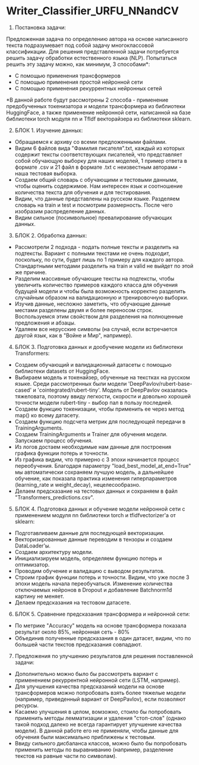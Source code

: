 # Writer_Classifier_URFU_NNandCV

1. Постановка задачи:

Предложенная задача по определению автора на основе написанного текста подразумевает под собой задачу многоклассовой классификации. 
Для решения представленной задачи потребуется решить задачу обработки естественного языка (NLP). 
Попытаться решить эту задачу можно, как минимум, 3 способами*: 
- С помощью применения трансформеров
- С помощью применения простой нейронной сети
- С помощью применения рекуррентных нейронных сетей

*В данной работе будут рассмотрены 2 способа - применение предобученных токенизатора и модели трансформера из библиотеки HuggingFace, а также применение нейронной сети, написанной на базе библиотеки torch модуля nn и TfIdf векторайзера из библиотеки sklearn.

2. БЛОК 1. Изучение данных:

- Обращаемся к архиву со всеми предложенными файлами. 
- Видим 6 файлов вида "Фамилия писателя".txt, каждый из которых содержит тексты соответствующих писателей, что представляет собой обучающую выборку для наших моделей, 1 пример ответа в формате .csv и 21 файл в формате .txt с неизвестным авторами - наша тестовая выборка.
-  Создаем общий словарь с обучающими и тестовыми данными, чтобы оценить содержимое. Нам интересен язык и соотношение количества текста для обучения и для тестирования. 
- Видим, что данные представлены на русском языке. Разделяем словарь на train и test и посмотрим размерность. После чего изобразим распределение данных.
- Видим сильное (посимвольное) превалирование обучающих данных.

3. БЛОК 2. Обработка данных:

- Рассмотрели 2 подхода - подать полные тексты и разделить на подтексты. Вариант с полными текстами не очень подходит, поскольку, по сути, будет лишь по 1 примеру для каждого автора. Стандартными методами разделить на train и valid не выйдет по этой же причине.
- Разделим массивные обучающие тексты на подтексты, чтобы увеличить количество примеров каждого класса для обучения будущей модели и чтобы была возможность корректно разделить случайным образом на валидационную и тренировочную выборки.
- Изучив данные, несложно заметить, что обучающие данные местами разделены двумя и более переносом строк. Воспользуемся этим свойством для разделения на полноценные предложения и абзацы.
- Удаляем все нерусские символы (на случай, если встречается другой язык, как в "Войне и Мир", например).

4. БЛОК 3. Подготовка данных и дообучение модели из библиотеки Transformers:

- Создаем обучающий и валидационный датасеты с помощью библиотеки datasets от HuggingFace.
- Выбираем модель и токенайзер, обученные на текстках на русском языке. Среди рассмотренных были модели 'DeepPavlov/rubert-base-cased' и 'cointegrated/rubert-tiny'. Модель от DeepPavlov оказалась тяжеловата, поэтому ввиду легкости, скорости и довольно хорошей точности модели rubert-tiny - выбор пал в пользу последней.
- Создаем функцию токенизации, чтобы применить ее через метод map() ко всему датасету.
- Создаем функцию подсчета метрик для последующей передачи в TrainingArguments.
- Создаем TrainingArguments и Trainer для обучения модели. Запускаем процесс обучения.
- Из логов достаем необходимые нам данные для построения графика функции потерь и точности.
- Из графика видим, что примерно с 3 эпохи начинается процесс переобучения. Благодаря параметру "load_best_model_at_end=True" мы автоматически сохраняем лучшую модель, а дальнейшее обучение, как показала практика изменения гиперпараметров (learning_rate и weight_decay), нецелесообразно. 
- Делаем предсказание на тестовых данных и сохраняем в файл "Transformers_predictions.csv".

5. БЛОК 4. Подготовка данных и обучение модели нейронной сети с применением модуля nn библиотеки torch и tfidfvectorizer'а от sklearn:

- Подготавливаем данные для последующей векторизации.
- Векторизированные данные переводим в тензоры и создаем DataLoader'ы.
- Создаем архитектуру модели. 
- Инициализируем модель, определяем функцию потерь и оптимизатор.
- Проводим обучение и валидацию с выводом результатов.
- Строим график функции потерь и точности. Видим, что уже после 3 эпохи модель начала переобучаться. Изменение количества отключаемых нейронов в Dropout и добавление Batchnorm1d картину не меняет.
- Делаем предсказания на тестовом датасете.

6. БЛОК 5. Сравнение предсказания трансформера и нейронной сети:

- По метрике "Accuracy" модель на основе трансформера показала результат около 85%, нейронная сеть - 80%
- Объединив полученные предсказания в один датасет, видим, что по большей части текстов предсказания совпадают.

7. Предложения по улучшению результатов для решения поставленной задачи:

- Дополнительно можно было бы рассмотреть вариант с применением рекуррентной нейронной сети (LSTM, например).
- Для улучшения качества предсказаний модели на основе трансформеров можно попробовать взять более тяжелые модели (например, приведенный вариант от DeepPavlov), если позволяют ресурсы.
- Касаемо улучшения в целом, вомзожно, стоило бы попробовать применить методы лемматизации и удаления "стоп-слов" (однако такой подход далеко не всегда гарантирует улучшение качества модели). В данной работе его не применяли, чтобы данные для обучения были максимально приближены к тестовым.
- Ввиду сильного дисбаланса классов, можно было бы попробовать применить методы по выравниванию (например, разделение текстов на равные части по символам). 
